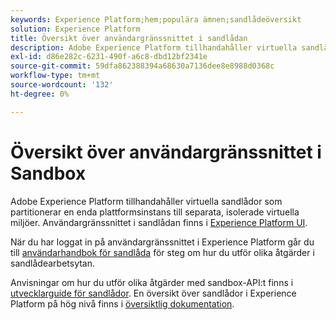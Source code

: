 ```yaml
---
keywords: Experience Platform;hem;populära ämnen;sandlådeöversikt
solution: Experience Platform
title: Översikt över användargränssnittet i sandlådan
description: Adobe Experience Platform tillhandahåller virtuella sandlådor som partitionerar en enda plattformsinstans till separata, isolerade virtuella miljöer. Användargränssnittet i sandlådan finns i användargränssnittet i Experience Platform.
exl-id: d86e282c-6231-490f-a6c8-dbd12bf2341e
source-git-commit: 59dfa862388394a68630a7136dee8e8988d0368c
workflow-type: tm+mt
source-wordcount: '132'
ht-degree: 0%

---
```


# Översikt över användargränssnittet i Sandbox

Adobe Experience Platform tillhandahåller virtuella sandlådor som partitionerar en enda plattformsinstans till separata, isolerade virtuella miljöer. Användargränssnittet i sandlådan finns i [Experience Platform UI](https://platform.adobe.com).

När du har loggat in på användargränssnittet i Experience Platform går du till [användarhandbok för sandlåda](user-guide.md) för steg om hur du utför olika åtgärder i sandlådearbetsytan.

Anvisningar om hur du utför olika åtgärder med sandbox-API:t finns i [utvecklarguide för sandlådor](../api/getting-started.md). En översikt över sandlådor i Experience Platform på hög nivå finns i [översiktlig dokumentation](../home.md).
